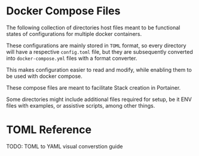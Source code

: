 # Docker Compose Files

The following collection of directories host files meant to be functional states of configurations for multiple docker containers.

These configurations are mainly stored in `TOML` format, so every directory will have a respective `config.toml` file, but they are subsequently converted into `docker-compose.yml` files with a format converter.

This makes configuration easier to read and modify, while enabling them to be used with docker compose.

These compose files are meant to facilitate Stack creation in Portainer.

Some directories might include additional files required for setup, be it ENV files with examples, or assistive scripts, among other things.

# TOML Reference

TODO: TOML to YAML visual converstion guide